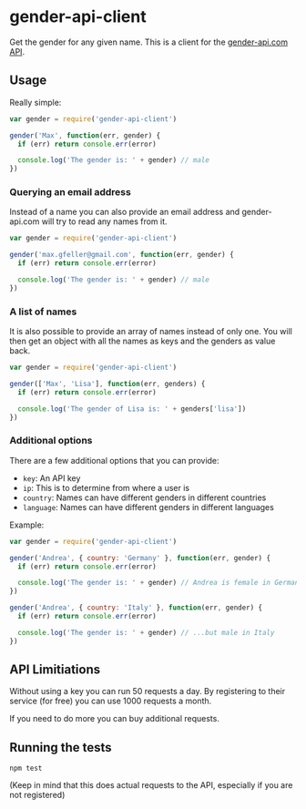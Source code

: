 # gender-api-client

Get the gender for any given name. This is a client for the [gender-api.com API](https://gender-api.com).

## Usage

Really simple:

```javascript
var gender = require('gender-api-client')

gender('Max', function(err, gender) {
  if (err) return console.err(error)

  console.log('The gender is: ' + gender) // male
})
```

### Querying an email address

Instead of a name you can also provide an email address and gender-api.com will try to read any
names from it.

```javascript
var gender = require('gender-api-client')

gender('max.gfeller@gmail.com', function(err, gender) {
  if (err) return console.err(error)

  console.log('The gender is: ' + gender) // male
})
```

### A list of names

It is also possible to provide an array of names instead of only one. You will then get an object
with all the names as keys and the genders as value back.

```javascript
var gender = require('gender-api-client')

gender(['Max', 'Lisa'], function(err, genders) {
  if (err) return console.err(error)

  console.log('The gender of Lisa is: ' + genders['lisa'])
})
```

### Additional options

There are a few additional options that you can provide:
- `key`: An API key
- `ip`: This is to determine from where a user is
- `country`: Names can have different genders in different countries
- `language`: Names can have different genders in different languages

Example:

```javascript
var gender = require('gender-api-client')

gender('Andrea', { country: 'Germany' }, function(err, gender) {
  if (err) return console.err(error)

  console.log('The gender is: ' + gender) // Andrea is female in Germany...
})

gender('Andrea', { country: 'Italy' }, function(err, gender) {
  if (err) return console.err(error)

  console.log('The gender is: ' + gender) // ...but male in Italy
})

```

## API Limitiations

Without using a key you can run 50 requests a day. By registering to their service (for free) you
can use 1000 requests a month.

If you need to do more you can buy additional requests.

## Running the tests

`npm test`

(Keep in mind that this does actual requests to the API, especially if you are not registered)
